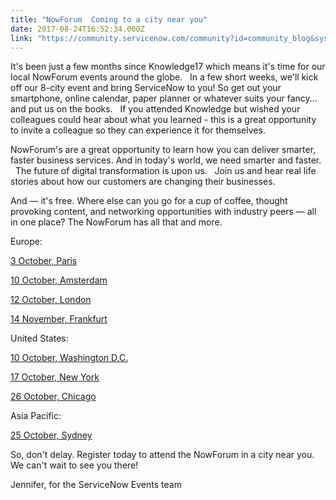 ```yaml
---
title: "NowForum  Coming to a city near you"
date: 2017-08-24T16:52:34.000Z
link: "https://community.servicenow.com/community?id=community_blog&sys_id=4a6dea29dbd0dbc01dcaf3231f96199b"
---
```

<p>It's been just a few months since Knowledge17 which means it's time for our local NowForum events around the globe.   In a few short weeks, we'll kick off our 8-city event and bring ServiceNow to you! So get out your smartphone, online calendar, paper planner or whatever suits your fancy... and put us on the books.   If you attended Knowledge but wished your colleagues could hear about what you learned - this is a great opportunity to invite a colleague so they can experience it for themselves.</p><p></p><p>NowForum's are a great opportunity to learn how you can deliver smarter, faster business services. And in today's world, we need smarter and faster.   The future of digital transformation is upon us.   Join us and hear real life stories about how our customers are changing their businesses.</p><p></p><p>And — it's free. Where else can you go for a cup of coffee, thought provoking content, and networking opportunities with industry peers — all in one place? The NowForum has all that and more.</p><p></p><p>Europe:</p><p><a title="ww.servicenow.fr/nowforum-paris.html" href="https://www.servicenow.fr/nowforum-paris.html">3 October, Paris</a></p><p><a title="ww.servicenow.com/nowforum-amsterdam.html" href="https://www.servicenow.com/nowforum-amsterdam.html">10 October, Amsterdam</a></p><p><a title="ww.servicenow.com/nowforum-london.html" href="https://www.servicenow.com/nowforum-london.html">12 October, London</a></p><p><a title="ww.servicenow.de/nowforum-frankfurt.html" href="https://www.servicenow.de/nowforum-frankfurt.html">14 November, Frankfurt</a></p><p></p><p>United States:</p><p><a title="ww.servicenow.com/nowforum-federal.html" href="https://www.servicenow.com/nowforum-federal.html">10 October, Washington D.C.</a></p><p><a title="ww.servicenow.com/nowforum-nyc.html" href="https://www.servicenow.com/nowforum-nyc.html">17 October, New York</a></p><p><a title="ww.servicenow.com/nowforum-chicago.html" href="https://www.servicenow.com/nowforum-chicago.html">26 October, Chicago</a></p><p></p><p>Asia Pacific:</p><p><a title="ww.servicenow.com/nowforum-sydney.html" href="https://www.servicenow.com/nowforum-sydney.html">25 October, Sydney</a></p><p></p><p>So, don't delay. Register today to attend the NowForum in a city near you.   We can't wait to see you there!</p><p></p><p>Jennifer, for the ServiceNow Events team </p>